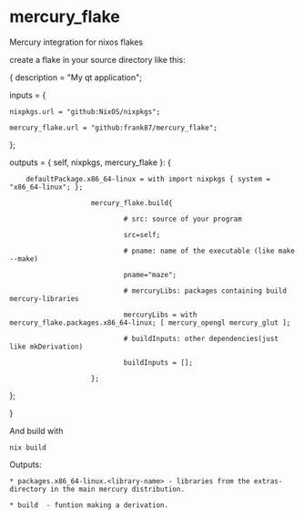 # mercury_flake
Mercury integration for nixos flakes

create a flake in your source directory like this:

{
  description = "My qt application";

  inputs = {

    nixpkgs.url = "github:NixOS/nixpkgs";

    mercury_flake.url = "github:frank87/mercury_flake";

  };


  outputs = { self, nixpkgs, mercury_flake }: {

        defaultPackage.x86_64-linux = with import nixpkgs { system = "x86_64-linux"; }; 

                        mercury_flake.build{ 

                                # src: source of your program

                                src=self;

                                # pname: name of the executable (like make --make)

                                pname="maze"; 

                                # mercuryLibs: packages containing build mercury-libraries

                                mercuryLibs = with mercury_flake.packages.x86_64-linux; [ mercury_opengl mercury_glut ]; 

                                # buildInputs: other dependencies(just like mkDerivation)

                                buildInputs = []; 

                        };
  };
 
}

And build with 

    nix build

Outputs:

    * packages.x86_64-linux.<library-name> - libraries from the extras-directory in the main mercury distribution.

    * build  - funtion making a derivation.

